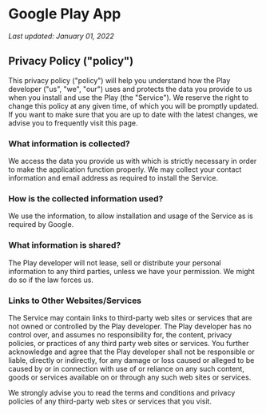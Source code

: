 # Google Play App

_Last updated: January 01, 2022_

## Privacy Policy ("policy")</h1>

This privacy policy ("policy") will help you understand how the Play
developer ("us", "we", "our") uses and protects the data you provide to us
when you install and use the Play (the "Service"). We reserve the right to
change this policy at any given time, of which you will be promptly
updated. If you want to make sure that you are up to date with the latest
changes, we advise you to frequently visit this page.

### What information is collected?

We access the data you provide us with which is strictly necessary in
order to make the application function properly. We may collect your
contact information and email address as required to install the Service.

### How is the collected information used?

We use the information, to allow installation and usage of the Service as
is required by Google.

### What information is shared?

The Play developer will not lease, sell or distribute your personal
information to any third parties, unless we have your permission. We might
do so if the law forces us.

### Links to Other Websites/Services

The Service may contain links to third-party web sites or services that
are not owned or controlled by the Play developer. The Play developer has
no control over, and assumes no responsibility for, the content, privacy
policies, or practices of any third party web sites or services. You
further acknowledge and agree that the Play developer shall not be
responsible or liable, directly or indirectly, for any damage or loss
caused or alleged to be caused by or in connection with use of or reliance
on any such content, goods or services available on or through any such
web sites or services.

We strongly advise you to read the terms and conditions and privacy
policies of any third-party web sites or services that you visit.
